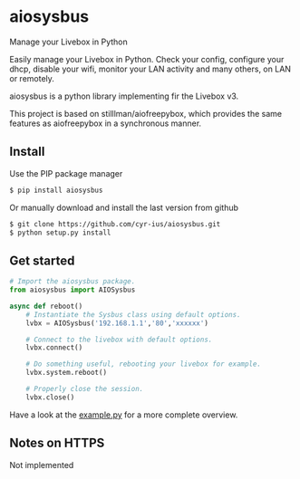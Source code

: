 # aiosysbus

Manage your Livebox in Python

Easily manage your Livebox in Python.
Check your config, configure your dhcp, disable your wifi, monitor your LAN activity and many others, on LAN or remotely.

aiosysbus is a python library implementing fir the Livebox v3.

This project is based on stilllman/aiofreepybox, which provides the same features as aiofreepybox in a synchronous manner.

## Install

Use the PIP package manager

```bash
$ pip install aiosysbus
```

Or manually download and install the last version from github

```bash
$ git clone https://github.com/cyr-ius/aiosysbus.git
$ python setup.py install
```

## Get started

```python
# Import the aiosysbus package.
from aiosysbus import AIOSysbus

async def reboot()
    # Instantiate the Sysbus class using default options.
    lvbx = AIOSysbus('192.168.1.1','80','xxxxxx')

    # Connect to the livebox with default options. 
    lvbx.connect()

    # Do something useful, rebooting your livebox for example.
    lvbx.system.reboot()

    # Properly close the session.
    lvbx.close()
```

Have a look at the [example.py](https://github.com/cyr-ius/aiosysbus/blob/master/example.py) for a more complete overview.

## Notes on HTTPS

Not implemented
